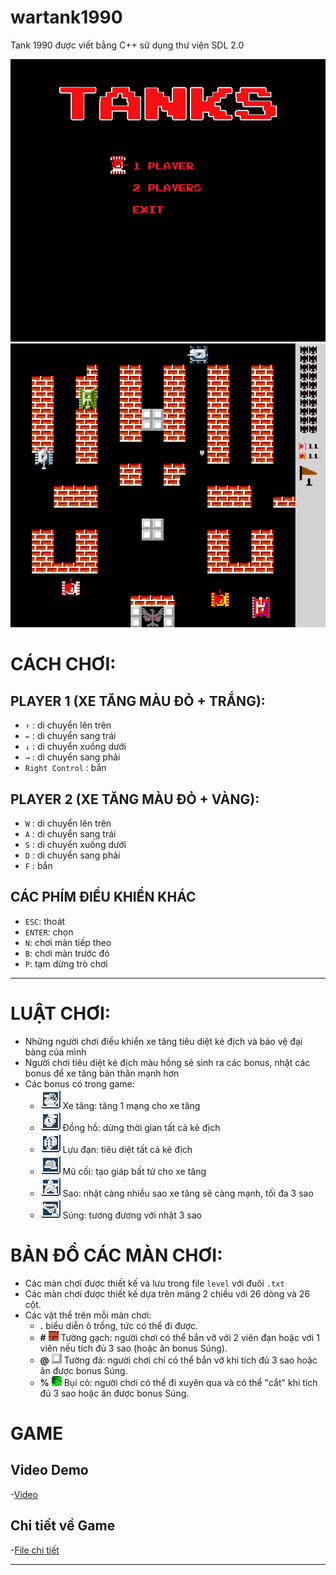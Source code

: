 # wartank1990
Tank 1990 được viết bằng C++ sử dụng thư viện SDL 2.0

![Start menu](pack/start.png)
![Stage one](pack/stage_1.png)
  
# CÁCH CHƠI:
  ## PLAYER 1 (XE TĂNG MÀU ĐỎ + TRẮNG):
  - `↑`	 : di chuyển lên trên
  - `←` : di chuyển sang trái
  - `↓`	 : di chuyển xuống dưới
  - `→` : di chuyển sang phải
  - `Right Control` : bắn
  ## PLAYER 2 (XE TĂNG MÀU ĐỎ + VÀNG):
  - `W` : di chuyển lên trên
  - `A` : di chuyển sang trái
  - `S` : di chuyển xuống dưới
  - `D` : di chuyển sang phải
  - `F` : bắn
  ## CÁC PHÍM ĐIỀU KHIỂN KHÁC
  - `ESC`: thoát
  - `ENTER`: chọn
  - `N`: chơi màn tiếp theo
  - `B`: chơi màn trước đó
  - `P`: tạm dừng trò chơi
  
---
# LUẬT CHƠI:
  - Những người chơi điều khiển xe tăng tiêu diệt kẻ địch và bảo vệ đại bàng của mình
  - Người chơi tiêu diệt kẻ địch màu hồng sẽ sinh ra các bonus, nhặt các bonus để xe tăng bản thân mạnh hơn
  - Các bonus có trong game:
    + ![Bonus tank](pack/bonus_tank.png) Xe tăng: tăng 1 mạng cho xe tăng
    + ![Bonus clock](pack/bonus_clock.png) Đồng hồ: dừng thời gian tất cả kẻ địch
    + ![Bonus grenade](pack/bonus_grenade.png) Lựu đạn: tiêu diệt tất cả kẻ địch
    + ![Bonus helmet](pack/bonus_helmet.png) Mũ cối: tạo giáp bất tử cho xe tăng
    + ![Bonus star](pack/bonus_star.png) Sao: nhặt càng nhiều sao xe tăng sẽ càng mạnh, tối đa 3 sao
    + ![Bonus gun](pack/bonus_gun.png) Súng: tương đương với nhặt 3 sao

# BẢN ĐỒ CÁC MÀN CHƠI:
  - Các màn chơi được thiết kế và lưu trong file `level` với đuôi `.txt`
  - Các màn chơi được thiết kế dựa trên mảng 2 chiều với 26 dòng và 26 cột.
  - Các vật thể trên mỗi màn chơi:
    + **.** biểu diễn ô trống, tức có thể đi được.
    + **#** ![brick wall](pack/brick.png) Tường gạch: người chơi có thể bắn vỡ với 2 viên đạn hoặc với 1 viên nếu tích đủ 3 sao (hoặc ăn bonus Súng).
    + **@** ![stone wall](pack/stone.png) Tường đá: người chơi chỉ có thể bắn vỡ khi tích đủ 3 sao hoặc ăn được bonus Súng.
    + **%** ![bush](pack/bush.png) Bụi cỏ: người chơi có thể đi xuyên qua và có thể "cắt" khi tích đủ 3 sao hoặc ăn được bonus Súng.

# GAME
## Video Demo
  -[Video](https://youtu.be/E4H3WhQxdic)

## Chi tiết về Game

  -[File chi tiết](https://resilient-island-47e.notion.site/Wartank-1990-e767abbe331d4e80818b33674a109a27?pvs=4)
  
---
